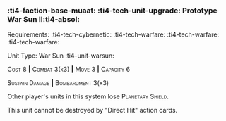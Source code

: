 ### :ti4-faction-base-muaat: :ti4-tech-unit-upgrade: **Prototype War Sun II**:ti4-absol:

Requirements: :ti4-tech-cybernetic: :ti4-tech-warfare: :ti4-tech-warfare: :ti4-tech-warfare:

Unit Type: War Sun :ti4-unit-warsun:

<span style="font-variant:small-caps;">Cost 8</span> __|__ <span style="font-variant:small-caps;">Combat 3(x3)</span> __|__ <span style="font-variant:small-caps;">Move 3</span> __|__ <span style="font-variant:small-caps;">Capacity 6</span>

<span style="font-variant:small-caps;">Sustain Damage</span> __|__ <span style="font-variant:small-caps;">Bombardment</span> 3(x3)

Other player's units in this system lose <span style="font-variant:small-caps;">Planetary Shield</span>.

This unit cannot be destroyed by "Direct Hit" action cards.

